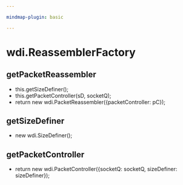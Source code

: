 ```yaml
---

mindmap-plugin: basic

---
```


# wdi.ReassemblerFactory

## getPacketReassembler
- this.getSizeDefiner();
- this.getPacketController(sD, socketQ);
- return new wdi.PacketReassembler({packetController: pC});

## getSizeDefiner
- new wdi.SizeDefiner();

## getPacketController
- return new wdi.PacketController({socketQ: socketQ, sizeDefiner: sizeDefiner});
